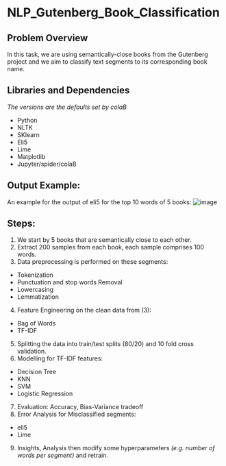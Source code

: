 # NLP_Gutenberg_Book_Classification

## Problem Overview
In this task, we are using semantically-close books from the Gutenberg project and we aim to classify text segments to its corresponding book name.
## Libraries and Dependencies
*The versions are the defaults set by colaB*
- Python
- NLTK
- SKlearn
- Eli5
- Lime
- Matplotlib
- Jupyter/spider/colaB 
## Output Example:
An example for the output of eli5 for the top 10 words of 5 books:
![image](https://user-images.githubusercontent.com/36189572/149307432-481069e1-2c85-481e-bce4-8dc01b52d5a6.png)
## Steps:
1. We start by 5 books that are semantically close to each other. 
2. Extract 200 samples from each book, each sample comprises 100 words. 
3. Data preprocessing is performed on these segments: 
- Tokenization
- Punctuation and stop words Removal
- Lowercasing
- Lemmatization
4. Feature Engineering on the clean data from (3):
- Bag of Words
- TF-IDF
5. Splitting the data into train/test splits (80/20) and 10 fold cross validation.
6. Modelling for TF-IDF features:
- Decision Tree
- KNN
- SVM
- Logistic Regression
7. Evaluation: Accuracy, Bias-Variance tradeoff
8. Error Analysis for Misclassified segments: 
- eli5
- Lime
9. Insights, Analysis then modify some hyperparameters *(e.g. number of words per segment)* and retrain.

